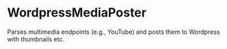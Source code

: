 WordpressMediaPoster
====================

Parses multimedia endpoints (e.g., YouTube) and posts them to Wordpress with thumbnails etc.

